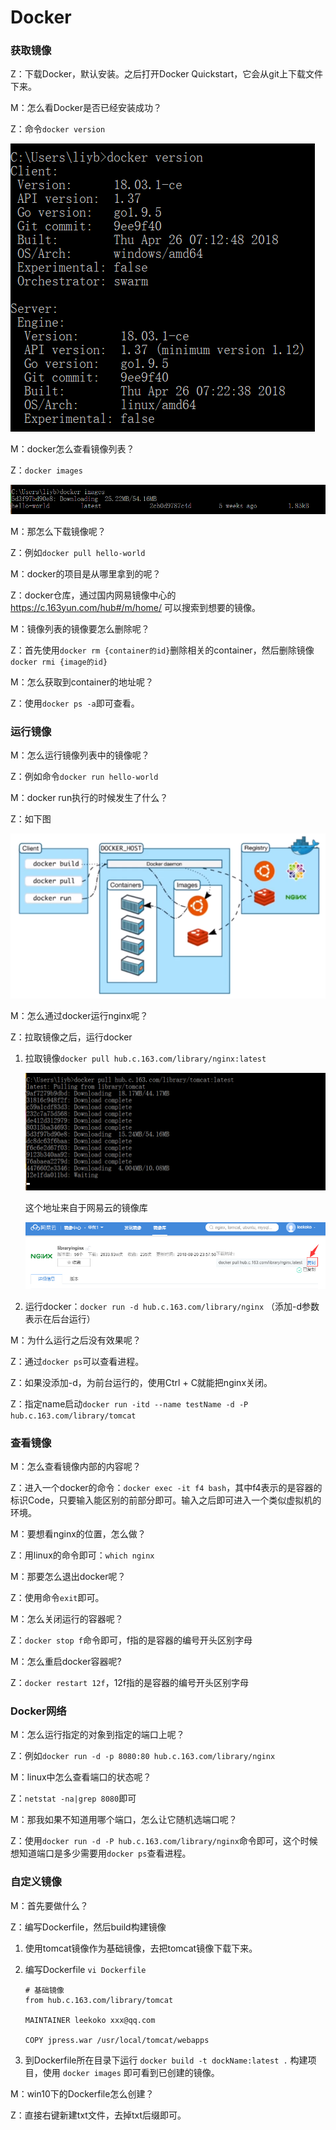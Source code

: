 # Docker   

### 获取镜像

Z：下载Docker，默认安装。之后打开Docker Quickstart，它会从git上下载文件下来。   

M：怎么看Docker是否已经安装成功？

Z：命令``docker version``    

![](../imgs/do04.png)

M：docker怎么查看镜像列表？

Z：``docker images``   

![](../imgs/do05.png)  

M：那怎么下载镜像呢？

Z：例如``docker pull hello-world``   

M：docker的项目是从哪里拿到的呢？

Z：docker仓库，通过国内网易镜像中心的 https://c.163yun.com/hub#/m/home/ 可以搜索到想要的镜像。     

M：镜像列表的镜像要怎么删除呢？

Z：首先使用``docker rm {container的id}``删除相关的container，然后删除镜像``docker rmi {image的id}``   

M：怎么获取到container的地址呢？

Z：使用``docker ps -a``即可查看。

### 运行镜像  

M：怎么运行镜像列表中的镜像呢？

Z：例如命令``docker run hello-world``   

M：docker run执行的时候发生了什么？

Z：如下图

![](../imgs/do01.png)  

M：怎么通过docker运行nginx呢？

Z：拉取镜像之后，运行docker

1. 拉取镜像``docker pull hub.c.163.com/library/nginx:latest``     

   ![](../imgs/do03.png)  

   这个地址来自于网易云的镜像库   

   ![](../imgs/do02.png)

2. 运行docker：``docker run -d hub.c.163.com/library/nginx``   （添加-d参数表示在后台运行）  

M：为什么运行之后没有效果呢？

Z：通过``docker ps``可以查看进程。

Z：如果没添加-d，为前台运行的，使用Ctrl + C就能把nginx关闭。

Z：指定name启动``docker run -itd --name testName -d -P hub.c.163.com/library/tomcat``  

### 查看镜像  

M：怎么查看镜像内部的内容呢？

Z：进入一个docker的命令：``docker exec -it f4 bash``，其中f4表示的是容器的标识Code，只要输入能区别的前部分即可。输入之后即可进入一个类似虚拟机的环境。   

M：要想看nginx的位置，怎么做？

Z：用linux的命令即可：``which nginx``   

M：那要怎么退出docker呢？

Z：使用命令``exit``即可。   

M：怎么关闭运行的容器呢？   

Z：``docker stop f``命令即可，f指的是容器的编号开头区别字母       

M：怎么重启docker容器呢?

Z：``docker restart 12f``，12f指的是容器的编号开头区别字母   

### Docker网络    

M：怎么运行指定的对象到指定的端口上呢？

Z：例如``docker run -d -p 8080:80 hub.c.163.com/library/nginx``   

M：linux中怎么查看端口的状态呢？

Z：``netstat -na|grep 8080``即可   

M：那我如果不知道用哪个端口，怎么让它随机选端口呢？

Z：使用``docker run -d -P hub.c.163.com/library/nginx``命令即可，这个时候想知道端口是多少需要用``docker ps``查看进程。   

### 自定义镜像   

M：首先要做什么？

Z：编写Dockerfile，然后build构建镜像   

1. 使用tomcat镜像作为基础镜像，去把tomcat镜像下载下来。

2. 编写Dockerfile  ``vi Dockerfile``  

   ```properties
   # 基础镜像
   from hub.c.163.com/library/tomcat
   
   MAINTAINER leekoko xxx@qq.com
   
   COPY jpress.war /usr/local/tomcat/webapps
   ```

3. 到Dockerfile所在目录下运行 ``docker build -t dockName:latest .``  构建项目，使用 ``docker images`` 即可看到已创建的镜像。

M：win10下的Dockerfile怎么创建？

Z：直接右键新建txt文件，去掉txt后缀即可。

